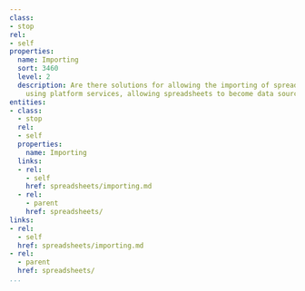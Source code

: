 ```yaml
---
class:
- stop
rel:
- self
properties:
  name: Importing
  sort: 3460
  level: 2
  description: Are there solutions for allowing the importing of spreadsheets or CSV
    using platform services, allowing spreadsheets to become data sources.
entities:
- class:
  - stop
  rel:
  - self
  properties:
    name: Importing
  links:
  - rel:
    - self
    href: spreadsheets/importing.md
  - rel:
    - parent
    href: spreadsheets/
links:
- rel:
  - self
  href: spreadsheets/importing.md
- rel:
  - parent
  href: spreadsheets/
...
```

